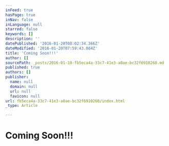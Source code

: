 ```yaml
---
inFeed: true
hasPage: true
inNav: false
inLanguage: null
starred: false
keywords: []
description: ''
datePublished: '2016-01-20T08:02:34.366Z'
dateModified: '2016-01-20T07:59:43.084Z'
title: 'Coming Soon!!!'
author: []
sourcePath: _posts/2016-01-18-fb5eca4a-33c7-41e3-a0ae-bc32f6910260.md
published: true
authors: []
publisher:
  name: null
  domain: null
  url: null
  favicon: null
url: fb5eca4a-33c7-41e3-a0ae-bc32f6910260/index.html
_type: Article

---
```

# Coming Soon!!!